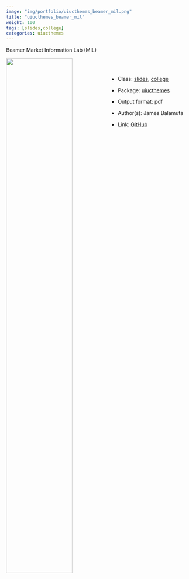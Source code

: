 ```yaml
---
image: "img/portfolio/uiucthemes_beamer_mil.png"
title: "uiucthemes_beamer_mil"
weight: 100
tags: [slides,college]
categories: uiucthemes
---
```


Beamer Market Information Lab (MIL)

<!--more-->

<p><a href="../../img/portfolio/uiucthemes_beamer_mil.png"><img class = "jf-image-shadow" src="../../img/portfolio/uiucthemes_beamer_mil.png" width="60%"  align="left"></a></p>

<br><br>

- Class: [slides](../../tags/slides), [college](../../tags/college)
- Package: [uiucthemes](uiucthemes)
- Output format: pdf

- Author(s): James Balamuta
- Link: [GitHub](https://github.com/illinois-r/uiucthemes)


